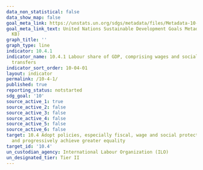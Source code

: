 ```yaml
---
data_non_statistical: false
data_show_map: false
goal_meta_link: https://unstats.un.org/sdgs/metadata/files/Metadata-10-04-01.pdf
goal_meta_link_text: United Nations Sustainable Development Goals Metadata (PDF 190
  KB)
graph_title: ''
graph_type: line
indicator: 10.4.1
indicator_name: 10.4.1 Labour share of GDP, comprising wages and social protection
  transfers
indicator_sort_order: 10-04-01
layout: indicator
permalink: /10-4-1/
published: true
reporting_status: notstarted
sdg_goal: '10'
source_active_1: true
source_active_2: false
source_active_3: false
source_active_4: false
source_active_5: false
source_active_6: false
target: 10.4 Adopt policies, especially fiscal, wage and social protection policies,
  and progressively achieve greater equality
target_id: '10.4'
un_custodian_agency: International Labour Organization (ILO)
un_designated_tier: Tier II
---
```

